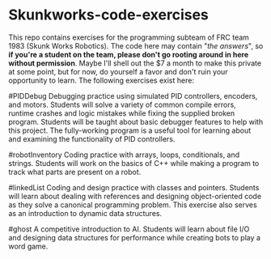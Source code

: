 # Skunkworks-code-exercises
This repo contains exercises for the programming subteam of FRC team 1983 (Skunk Works Robotics). The code here may contain "*the answers*", so **if you're a student on the team, please don't go rooting around in here without permission**. Maybe I'll shell out the $7 a month to make this private at some point, but for now, do yourself a favor and don't ruin your opportunity to learn. The following exercises exist here:

#PIDDebug
Debugging practice using simulated PID controllers, encoders, and motors. Students will solve a variety of common compile errors, runtime crashes and logic mistakes while fixing the supplied broken program. Students will be taught about basic debugger features to help with this project. The fully-working program is a useful tool for learning about and examining the functionality of PID controllers.

#robotInventory
Coding practice with arrays, loops, conditionals, and strings. Students will work on the basics of C++ while making a program to track what parts are present on a robot.

#linkedList
Coding and design practice with classes and pointers. Students will learn about dealing with references and designing object-oriented code as they solve a canonical programming problem. This exercise also serves as an introduction to dynamic data structures.

#ghost
A competitive introduction to AI. Students will learn about file I/O and designing data structures for performance while creating bots to play a word game.
